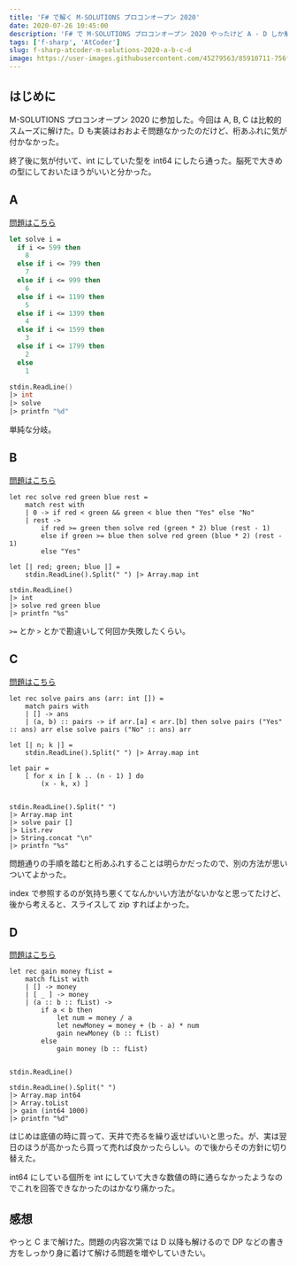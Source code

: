 ```yaml
---
title: 'F# で解く M-SOLUTIONS プロコンオープン 2020'
date: 2020-07-26 10:45:00
description: 'F# で M-SOLUTIONS プロコンオープン 2020 やったけど A - D しか解けなかった'
tags: ['f-sharp', 'AtCoder']
slug: f-sharp-atcoder-m-solutions-2020-a-b-c-d
image: https://user-images.githubusercontent.com/45279563/85910711-756f8900-b85b-11ea-8bd3-df0e8745aa27.png
---
```


## はじめに

M-SOLUTIONS プロコンオープン 2020 に参加した。今回は A, B, C は比較的スムーズに解けた。D も実装はおおよそ問題なかったのだけど、桁あふれに気が付かなかった。

終了後に気が付いて、int にしていた型を int64 にしたら通った。脳死で大きめの型にしておいたほうがいいと分かった。

## A

[問題はこちら](https://atcoder.jp/contests/m-solutions2020/tasks/m_solutions2020_a)

```fsharp
let solve i =
  if i <= 599 then
    8
  else if i <= 799 then
    7
  else if i <= 999 then
    6
  else if i <= 1199 then
    5
  else if i <= 1399 then
    4
  else if i <= 1599 then
    3
  else if i <= 1799 then
    2
  else
    1

stdin.ReadLine()
|> int
|> solve
|> printfn "%d"
```

単純な分岐。

## B

[問題はこちら](https://atcoder.jp/contests/m-solutions2020/tasks/m_solutions2020_b)

```
let rec solve red green blue rest =
    match rest with
    | 0 -> if red < green && green < blue then "Yes" else "No"
    | rest ->
        if red >= green then solve red (green * 2) blue (rest - 1)
        else if green >= blue then solve red green (blue * 2) (rest - 1)
        else "Yes"

let [| red; green; blue |] =
    stdin.ReadLine().Split(" ") |> Array.map int

stdin.ReadLine()
|> int
|> solve red green blue
|> printfn "%s"
```

`>=` とか `>` とかで勘違いして何回か失敗したくらい。

## C

[問題はこちら](https://atcoder.jp/contests/m-solutions2020/tasks/m_solutions2020_c)

```
let rec solve pairs ans (arr: int []) =
    match pairs with
    | [] -> ans
    | (a, b) :: pairs -> if arr.[a] < arr.[b] then solve pairs ("Yes" :: ans) arr else solve pairs ("No" :: ans) arr

let [| n; k |] =
    stdin.ReadLine().Split(" ") |> Array.map int

let pair =
    [ for x in [ k .. (n - 1) ] do
        (x - k, x) ]


stdin.ReadLine().Split(" ")
|> Array.map int
|> solve pair []
|> List.rev
|> String.concat "\n"
|> printfn "%s"
```

問題通りの手順を踏むと桁あふれすることは明らかだったので、別の方法が思いついてよかった。

index で参照するのが気持ち悪くてなんかいい方法がないかなと思ってたけど、後から考えると、スライスして zip すればよかった。

## D

[問題はこちら](https://atcoder.jp/contests/m-solutions2020/tasks/m_solutions2020_d)

```
let rec gain money fList =
    match fList with
    | [] -> money
    | [ _ ] -> money
    | (a :: b :: fList) ->
        if a < b then
            let num = money / a
            let newMoney = money + (b - a) * num
            gain newMoney (b :: fList)
        else
            gain money (b :: fList)


stdin.ReadLine()

stdin.ReadLine().Split(" ")
|> Array.map int64
|> Array.toList
|> gain (int64 1000)
|> printfn "%d"
```

はじめは底値の時に買って、天井で売るを繰り返せばいいと思った。が、実は翌日のほうが高かったら買って売れば良かったらしい。ので後からその方針に切り替えた。

int64 にしている個所を int にしていて大きな数値の時に通らなかったようなのでこれを回答できなかったのはかなり痛かった。

## 感想

やっと C まで解けた。問題の内容次第では D 以降も解けるので DP などの書き方をしっかり身に着けて解ける問題を増やしていきたい。
